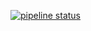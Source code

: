 [![pipeline status](https://gitlab.lrz.de/chair_of_structural_analysis/NFEM_Teaching_Tool/badges/master/pipeline.svg)](https://gitlab.lrz.de/chair_of_structural_analysis/NFEM_Teaching_Tool/commits/master)
